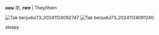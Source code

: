   𝙨𝙤𝙪 宗, 𝙧𝙚𝙣 | They/them

![Tak berjudul73_20241124092747](https://github.com/user-attachments/assets/43c4fc01-9b5a-4a87-b293-3e433570bf00)
![Tak berjudul73_20241124091240](https://github.com/user-attachments/assets/7c6c8904-4173-48d8-a5a5-eb122eb48347)

sleepy 
